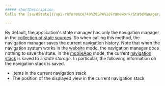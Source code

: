 ```yaml
---
##### shortDescription
Calls the [saveState](/api-reference/40%20SPA%20Framework/StateManager/3%20Methods/saveState().md '/Documentation/ApiReference/SPA_Framework/StateManager/Methods/#saveState') method of the application's [StateManager](/api-reference/40%20SPA%20Framework/StateManager '/Documentation/ApiReference/SPA_Framework/StateManager/') object.

---
```

By default, the application's state manager has only the navigation manager in the [collection of state sources](/api-reference/40%20SPA%20Framework/StateManager/3%20Methods/addStateSource(stateSource).md '/Documentation/ApiReference/SPA_Framework/StateManager/Methods/#addStateSourcestateSource'). So when calling this method, the navigation manager saves the current navigation history. Note that when the navigation system works in the [website](/concepts/40%20SPA%20Framework/3%20Navigation%20and%20Routing/6%20Navigation%20in%20Web%20Apps.md '/Documentation/Guide/SPA_Framework/Navigation_and_Routing/#Navigation_in_Web_Apps') mode, the navigation manager does nothing to save the state. In the [mobileApp](/Documentation/Guide/SPA_Framework/Navigation_and_Routing/#Navigation_in_Mobile_Apps) mode, the current [navigation stack](/concepts/40%20SPA%20Framework/3%20Navigation%20and%20Routing/5%20Navigation%20History%20in%20Mobile%20Apps.md '/Documentation/Guide/SPA_Framework/Navigation_and_Routing/#Navigation_History_in_Mobile_Apps') is saved to a *state storage*. In particular, the following information on the navigation stack is saved.

- Items in the current navigation stack
- The position of the displayed view in the current navigation stack